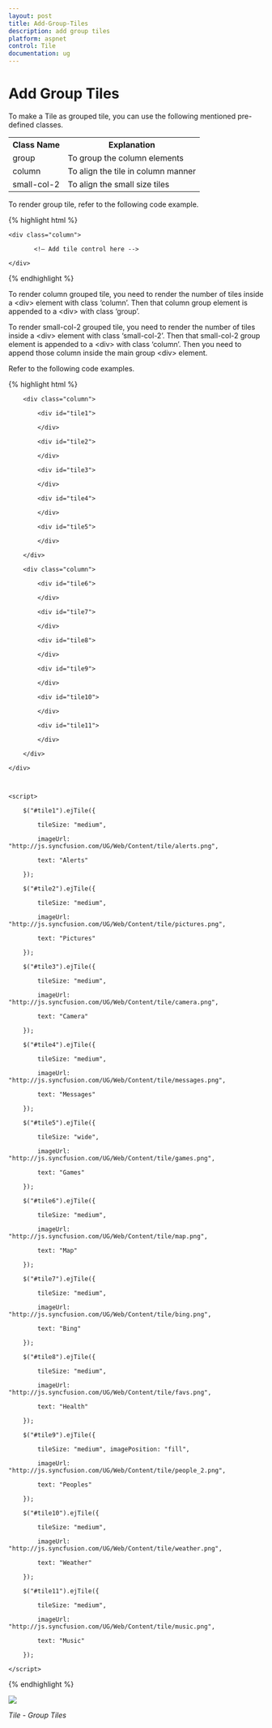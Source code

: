 ```yaml
---
layout: post
title: Add-Group-Tiles
description: add group tiles
platform: aspnet
control: Tile
documentation: ug
---
```


# Add Group Tiles

To make a Tile as grouped tile, you can use the following mentioned pre-defined classes.

<table>
<tr>
<th>
Class Name</th><th>
Explanation</th></tr>
<tr>
<td>
group</td><td>
To group the column elements</td></tr>
<tr>
<td>
column</td><td>
To align the tile in column manner</td></tr>
<tr>
<td>
small-col-2</td><td>
To align the small size tiles</td></tr>
</table>


To render group tile, refer to the following code example.

{% highlight html %}



<div class="group">

    <div class="column">

           <!— Add tile control here -->

    </div>

</div>





{% endhighlight %}



To render column grouped tile, you need to render the number of tiles inside a &lt;div&gt; element with class ‘column’. Then that column group element is appended to a &lt;div&gt; with class ‘group’.     

To render small-col-2 grouped tile, you need to render the number of tiles inside a &lt;div&gt; element with class ‘small-col-2’. Then that small-col-2 group element is appended to a &lt;div&gt; with class ‘column’. Then you need to append those column inside the main group &lt;div&gt; element.                                                     

 Refer to the following code examples.

{% highlight html %}



<div class="group">

        <div class="column">

            <div id="tile1">

            </div>

            <div id="tile2">

            </div>

            <div id="tile3">

            </div>

            <div id="tile4">

            </div>

            <div id="tile5">

            </div>

        </div>

        <div class="column">

            <div id="tile6">

            </div>

            <div id="tile7">

            </div>

            <div id="tile8">

            </div>

            <div id="tile9">

            </div>

            <div id="tile10">

            </div>

            <div id="tile11">

            </div>

        </div>

    </div>



    <script>

        $("#tile1").ejTile({

            tileSize: "medium", 

            imageUrl: "http://js.syncfusion.com/UG/Web/Content/tile/alerts.png",

            text: "Alerts"

        });

        $("#tile2").ejTile({

            tileSize: "medium", 

            imageUrl: "http://js.syncfusion.com/UG/Web/Content/tile/pictures.png",

            text: "Pictures"

        });

        $("#tile3").ejTile({

            tileSize: "medium", 

            imageUrl: "http://js.syncfusion.com/UG/Web/Content/tile/camera.png",

            text: "Camera"

        });

        $("#tile4").ejTile({

            tileSize: "medium", 

            imageUrl: "http://js.syncfusion.com/UG/Web/Content/tile/messages.png",

            text: "Messages"

        });

        $("#tile5").ejTile({

            tileSize: "wide", 

            imageUrl: "http://js.syncfusion.com/UG/Web/Content/tile/games.png",

            text: "Games"

        });

        $("#tile6").ejTile({

            tileSize: "medium", 

            imageUrl: "http://js.syncfusion.com/UG/Web/Content/tile/map.png",

            text: "Map"

        });

        $("#tile7").ejTile({

            tileSize: "medium", 

            imageUrl: "http://js.syncfusion.com/UG/Web/Content/tile/bing.png",

            text: "Bing"

        });

        $("#tile8").ejTile({

            tileSize: "medium", 

            imageUrl: "http://js.syncfusion.com/UG/Web/Content/tile/favs.png",

            text: "Health"

        });

        $("#tile9").ejTile({

            tileSize: "medium", imagePosition: "fill",

            imageUrl: "http://js.syncfusion.com/UG/Web/Content/tile/people_2.png",

            text: "Peoples"

        });

        $("#tile10").ejTile({

            tileSize: "medium", 

            imageUrl: "http://js.syncfusion.com/UG/Web/Content/tile/weather.png",

            text: "Weather"

        });

        $("#tile11").ejTile({

            tileSize: "medium", 

            imageUrl: "http://js.syncfusion.com/UG/Web/Content/tile/music.png",

            text: "Music"

        });

    </script>





{% endhighlight %}



![](Add-Group-Tiles_images/Add-Group-Tiles_img1.png) 


_Tile - Group Tiles_


